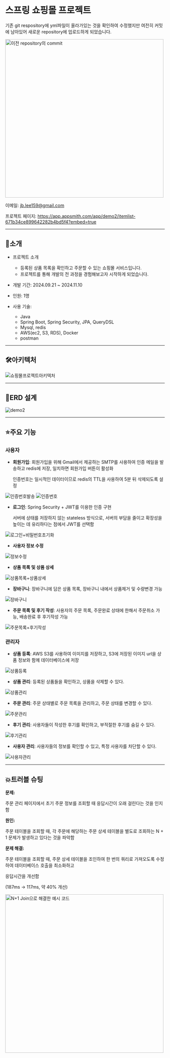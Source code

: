 # 스프링 쇼핑몰 프로젝트
기존 git respository에 yml파일이 올라가있는 것을 확인하여 수정했지만 여전히 커밋에 남아있어 새로운 repository에 업로드하게 되었습니다.

<img src="https://github.com/user-attachments/assets/91a4aeac-2d25-4b63-80db-f6df11ff6e40" alt="이전 repository의 commit" width=500/>

이메일: jb.lee159@gmail.com

프로젝트 페이지: https://app.appsmith.com/app/demo2/itemlist-671b34ce899642282b4bd5f4?embed=true

---
## 📙소개
- 프로젝트 소개
  - 등록된 상품 목록을 확인하고 주문할 수 있는 쇼핑몰 서비스입니다.
  - 프로젝트를 통해 개발의 전 과정을 경험해보고자 시작하게 되었습니다.

- 개발 기간: 2024.09.21 ~ 2024.11.10

- 인원: 1명

- 사용 기술: 
  - Java
  - Spring Boot, Spring Security, JPA, QueryDSL
  - Mysql, redis
  - AWS(ec2, S3, RDS), Docker
  - postman

---
## 🛠아키텍처
![쇼핑몰프로젝트아키텍처](https://github.com/user-attachments/assets/d9bfa0b0-072b-41ff-86ef-5faf5ad5bf8e)

---
## 🔧ERD 설계
![demo2](https://github.com/user-attachments/assets/bbbcdb9b-e9b2-4fbc-963c-c928805a9c05)

---
## ⭐주요 기능
### 사용자
- **회원가입**: 회원가입을 위해 Gmail에서 제공하는 SMTP를 사용하여 인증 메일을 발송하고 redis에 저장, 일치하면 회원가입 버튼이 활성화
  
  인증번호는 일시적인 데이터이므로 redis의 TTL을 사용하여 5분 뒤 삭제되도록 설정
    
![인증번호발송](https://github.com/user-attachments/assets/d4154b89-7c9c-4868-aec0-741c41f929cd)
![인증번호](https://github.com/user-attachments/assets/86192392-86c9-4895-8750-2ba6395f5ef5)

- **로그인**: Spring Security + JWT를 이용한 인증 구현
  
  서버에 상태를 저장하지 않는 stateless 방식으로, 서버의 부담을 줄이고 확장성을 높이는 데 유리하다는 점에서 JWT를 선택함

![로그인+비밀번호초기화](https://github.com/user-attachments/assets/2c7a0582-3f88-4c65-85fb-d9c74691b4d2)

- **사용자 정보 수정**

![정보수정](https://github.com/user-attachments/assets/489e3527-bc27-4e19-abea-9e92e55fdd2f)

- **상품 목록 및 상품 상세**

![상품목록+상품상세](https://github.com/user-attachments/assets/b9f1eb71-e65d-4649-810a-79e37a82a7fc)

- **장바구니**: 장바구니에 담은 상품 목록, 장바구니 내에서 상품제거 및 수량변경 가능

![장바구니](https://github.com/user-attachments/assets/87cc61c6-ccff-4a15-bb3e-14c053a95836)

- **주문 목록 및 후기 작성**: 사용자의 주문 목록, 주문완료 상태에 한해서 주문취소 가능, 배송완료 후 후기작성 가능

![주문목록+후기작성](https://github.com/user-attachments/assets/1219635f-78e3-47cf-aa40-2d1f288f3332)


### 관리자
- **상품 등록**: AWS S3를 사용하여 이미지를 저장하고, S3에 저장된 이미지 url을 상품 정보와 함께 데이터베이스에 저장

![상품등록](https://github.com/user-attachments/assets/f3b6455e-0944-47bc-8f7e-895b9ac48a95)

- **상품 관리**: 등록된 상품들을 확인하고, 상품을 삭제할 수 있다.
  
![상품관리](https://github.com/user-attachments/assets/cac0a56b-dd56-4467-a8b1-3e95cec36c1c)

- **주문 관리**: 주문 상태별로 주문 목록을 관리하고, 주문 상태를 변경할 수 있다.

![주문관리](https://github.com/user-attachments/assets/45c0644e-24da-4a0f-b341-cde71572e32d)

- **후기 관리**: 사용자들이 작성한 후기를 확인하고, 부적절한 후기를 숨길 수 있다.

![후기관리](https://github.com/user-attachments/assets/990844d4-444a-45af-b1bb-6e94a948c436)

- **사용자 관리**: 사용자들의 정보를 확인할 수 있고, 특정 사용자를 차단할 수 있다.

![사용자관리](https://github.com/user-attachments/assets/4d4ce6af-5709-4f27-88a8-f095b60f027d)

---
## 💥트러블 슈팅
**문제:**

주문 관리 페이지에서 초기 주문 정보를 조회할 때 응답시간이 오래 걸린다는 것을 인지함

**원인:**

주문 테이블을 조회할 때, 각 주문에 해당하는 주문 상세 테이블을 별도로 조회하는 N + 1 문제가 발생하고 있다는 것을 파악함

**문제 해결:**

주문 테이블을 조회할 때, 주문 상세 테이블을 조인하여 한 번의 쿼리로 가져오도록 수정하여 데이터베이스 호출을 최소화하고

응답시간을 개선함

(187ms -> 117ms, 약 40% 개선)

<img src="https://github.com/user-attachments/assets/fa0af6d9-9ac4-4827-a59a-a68e256ddf85" alt="N+1 Join으로 해결한 예시 코드" width="500"/>
